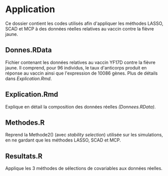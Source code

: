 
# Application

Ce dossier contient les codes utilisés afin d'appliquer les méthodes LASSO, SCAD et MCP à des données réelles relatives au vaccin contre la fièvre jaune. 

## Donnes.RData

Fichier contenant les données relatives au vaccin YF17D contre la fièvre jaune. Il comprend, pour 96 individus, le taux d'anticorps produit en réponse au vaccin ainsi que l'expression de 10086 gènes. Plus de détails dans *Explication.Rmd*.

## Explication.Rmd

Explique en détail la composition des données réelles *(Donnees.RData)*. 

## Methodes.R

Reprend la Methode2() (avec *stability selection*) utilisée sur les simulations, en ne gardant que les méthodes LASSO, SCAD et MCP. 

## Resultats.R

Applique les 3 méthodes de sélections de covariables aux données réelles.
